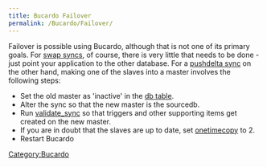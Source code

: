 ```yaml
---
title: Bucardo Failover
permalink: /Bucardo/Failover/
---
```


Failover is possible using Bucardo, although that is not one of its primary goals. For [swap syncs](/swap_syncs "wikilink"), of course, there is very little that needs to be done - just point your application to the other database. For a [pushdelta sync](/pushdelta_sync "wikilink") on the other hand, making one of the slaves into a master involves the following steps:

-   Set the old master as 'inactive' in the [db table](/db_table "wikilink").
-   Alter the sync so that the new master is the sourcedb.
-   Run [validate_sync](/validate_sync "wikilink") so that triggers and other supporting items get created on the new master.
-   If you are in doubt that the slaves are up to date, set [onetimecopy](/onetimecopy "wikilink") to 2.
-   Restart Bucardo

[Category:Bucardo](/Category:Bucardo "wikilink")